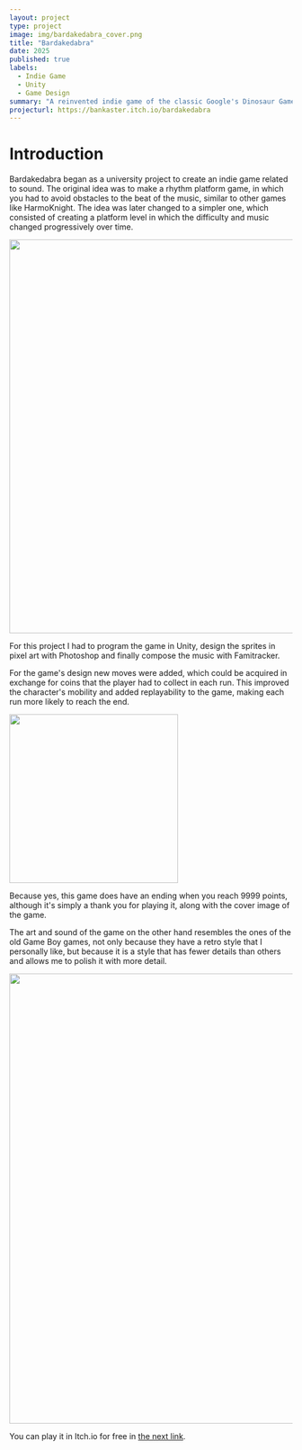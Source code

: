 ```yaml
---
layout: project
type: project
image: img/bardakedabra_cover.png
title: "Bardakedabra"
date: 2025
published: true
labels:
  - Indie Game
  - Unity
  - Game Design
summary: "A reinvented indie game of the classic Google's Dinosaur Game. Adds a new visual style, new mechanics, replayability, and an ending to the game."
projecturl: https://bankaster.itch.io/bardakedabra
---
```


# Introduction

Bardakedabra began as a university project to create an indie game related to sound. The original idea was to make a rhythm platform game, in which you had to avoid obstacles to the beat of the music, similar to other games like HarmoKnight. The idea was later changed to a simpler one, which consisted of creating a platform level in which the difficulty and music changed progressively over time.

<div class="text-center p-4">
  <img width="700px" class="img-fluid" src="https://i.imgur.com/kpdK0bH.gif">
</div>

For this project I had to program the game in Unity, design the sprites in pixel art with Photoshop and finally compose the music with Famitracker.

For the game's design new moves were added, which could be acquired in exchange for coins that the player had to collect in each run. This improved the character's mobility and added replayability to the game, making each run more likely to reach the end.

<div class="text-center p-4">
  <img width="300px" class="img-fluid" src="https://i.imgur.com/FkrtGdZ.png">
</div>

Because yes, this game does have an ending when you reach 9999 points, although it's simply a thank you for playing it, along with the cover image of the game.

The art and sound of the game on the other hand resembles the ones of the old Game Boy games, not only because they have a retro style that I personally like, but because it is a style that has fewer details than others and allows me to polish it with more detail.

<div class="text-center p-4">
  <img width="800px" class="img-fluid" src="https://i.imgur.com/p5DBGO5.png">
</div>

You can play it in Itch.io for free in [the next link](https://bankaster.itch.io/bardakedabra).
